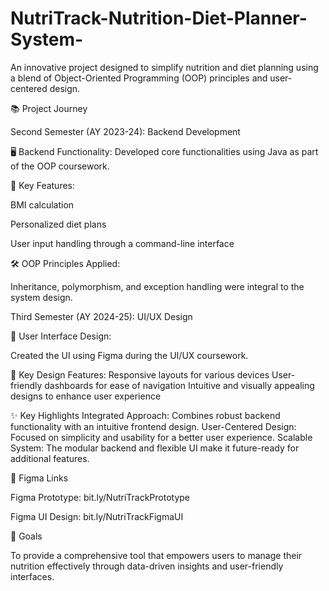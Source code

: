 # NutriTrack-Nutrition-Diet-Planner-System-
An innovative project designed to simplify nutrition and diet planning using a blend of Object-Oriented Programming (OOP) principles and user-centered design.

📚 Project Journey

Second Semester (AY 2023-24): Backend Development

🖥️ Backend Functionality:
Developed core functionalities using Java as part of the OOP coursework.

🧮 Key Features:

BMI calculation

Personalized diet plans

User input handling through a command-line interface

🛠️ OOP Principles Applied:

Inheritance, polymorphism, and exception handling were integral to the system design.

Third Semester (AY 2024-25): UI/UX Design

🎨 User Interface Design:

Created the UI using Figma during the UI/UX coursework.

📱 Key Design Features:
Responsive layouts for various devices
User-friendly dashboards for ease of navigation
Intuitive and visually appealing designs to enhance user experience

✨ Key Highlights
Integrated Approach: Combines robust backend functionality with an intuitive frontend design.
User-Centered Design: Focused on simplicity and usability for a better user experience.
Scalable System: The modular backend and flexible UI make it future-ready for additional features.

🔗 Figma Links

Figma Prototype: bit.ly/NutriTrackPrototype

Figma UI Design: bit.ly/NutriTrackFigmaUI

🎯 Goals

To provide a comprehensive tool that empowers users to manage their nutrition effectively through data-driven insights and user-friendly interfaces.
